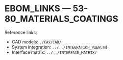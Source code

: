 # EBOM_LINKS — 53-80_MATERIALS_COATINGS

Reference links:
- CAD models: `./CAx/CAD/`
- System integration: `../../INTEGRATION_VIEW.md`
- Interface matrix: `../../INTERFACE_MATRIX/`
